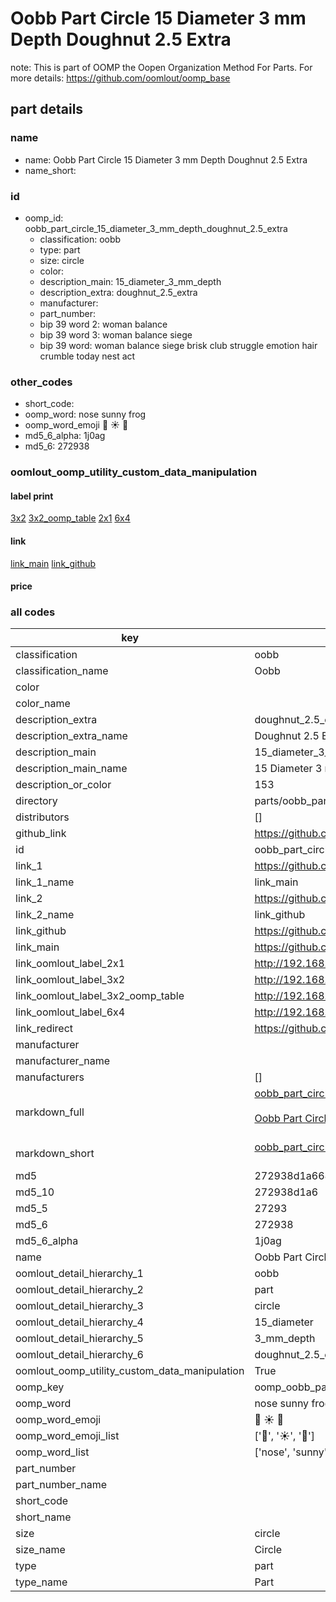 # Oobb Part Circle 15 Diameter 3 mm Depth Doughnut 2.5 Extra  

note: This is part of OOMP the Oopen Organization Method For Parts. For more details: https://github.com/oomlout/oomp_base

##  part details
  







### name
* name: Oobb Part Circle 15 Diameter 3 mm Depth Doughnut 2.5 Extra
* name_short: 
### id
* oomp_id: oobb_part_circle_15_diameter_3_mm_depth_doughnut_2.5_extra
  * classification: oobb
  * type: part
  * size: circle
  * color: 
  * description_main: 15_diameter_3_mm_depth
  * description_extra: doughnut_2.5_extra
  * manufacturer: 
  * part_number: 
  * bip 39 word 2: woman balance
  * bip 39 word 3: woman balance siege
  * bip 39 word: woman balance siege brisk club struggle emotion hair crumble today nest act

### other_codes
* short_code: 
* oomp_word: nose sunny frog
* oomp_word_emoji :nose: :sunny: :frog:
* md5_6_alpha: 1j0ag
* md5_6: 272938






### oomlout_oomp_utility_custom_data_manipulation
#### label print
[3x2](http://192.168.1.245:1112/?label=oomp%201j0ag)
[3x2_oomp_table](http://192.168.1.108:1112/?label=oomp%201j0ag)
[2x1](http://192.168.1.242:1112/?label=oomp%201j0ag)
[6x4](http://192.168.1.55:1112/?label=oomp%201j0ag)    

#### link

[link_main](https://github.com/oomlout/oomlout_oomp_version_1_messy/tree/main/parts/oobb_part_circle_15_diameter_3_mm_depth_doughnut_2.5_extra) [link_github](https://github.com/oomlout/oomlout_oomp_version_1_messy/tree/main/parts/oobb_part_circle_15_diameter_3_mm_depth_doughnut_2.5_extra)                             

#### price







### all codes 
| key | value |  
| --- | --- |  
| classification | oobb |  
| classification_name | Oobb |  
| color |  |  
| color_name |  |  
| description_extra | doughnut_2.5_extra |  
| description_extra_name | Doughnut 2.5 Extra |  
| description_main | 15_diameter_3_mm_depth |  
| description_main_name | 15 Diameter 3 mm Depth |  
| description_or_color | 153 |  
| directory | parts/oobb_part_circle_15_diameter_3_mm_depth_doughnut_2.5_extra |  
| distributors | [] |  
| github_link | https://github.com/oomlout/oomlout_oomp_part_src/tree/main/parts/oobb_part_circle_15_diameter_3_mm_depth_doughnut_2.5_extra |  
| id | oobb_part_circle_15_diameter_3_mm_depth_doughnut_2.5_extra |  
| link_1 | https://github.com/oomlout/oomlout_oomp_version_1_messy/tree/main/parts/oobb_part_circle_15_diameter_3_mm_depth_doughnut_2.5_extra |  
| link_1_name | link_main |  
| link_2 | https://github.com/oomlout/oomlout_oomp_version_1_messy/tree/main/parts/oobb_part_circle_15_diameter_3_mm_depth_doughnut_2.5_extra |  
| link_2_name | link_github |  
| link_github | https://github.com/oomlout/oomlout_oomp_version_1_messy/tree/main/parts/oobb_part_circle_15_diameter_3_mm_depth_doughnut_2.5_extra |  
| link_main | https://github.com/oomlout/oomlout_oomp_version_1_messy/tree/main/parts/oobb_part_circle_15_diameter_3_mm_depth_doughnut_2.5_extra |  
| link_oomlout_label_2x1 | http://192.168.1.242:1112/?label=oomp%201j0ag |  
| link_oomlout_label_3x2 | http://192.168.1.245:1112/?label=oomp%201j0ag |  
| link_oomlout_label_3x2_oomp_table | http://192.168.1.108:1112/?label=oomp%201j0ag |  
| link_oomlout_label_6x4 | http://192.168.1.55:1112/?label=oomp%201j0ag |  
| link_redirect | https://github.com/oomlout/oomlout_oomp_version_1_messy/tree/main/parts/oobb_part_circle_15_diameter_3_mm_depth_doughnut_2.5_extra |  
| manufacturer |  |  
| manufacturer_name |  |  
| manufacturers | [] |  
| markdown_full | [oobb_part_circle_15_diameter_3_mm_depth_doughnut_2.5_extra](none)<br>[](none)<br>[Oobb Part Circle 15 Diameter 3 Mm Depth Doughnut 2.5 Extra](none)<br><br> |  
| markdown_short | [oobb_part_circle_15_diameter_3_mm_depth_doughnut_2.5_extra](none)<br><br> |  
| md5 | 272938d1a668491b5d1611c590046fe7 |  
| md5_10 | 272938d1a6 |  
| md5_5 | 27293 |  
| md5_6 | 272938 |  
| md5_6_alpha | 1j0ag |  
| name | Oobb Part Circle 15 Diameter 3 mm Depth Doughnut 2.5 Extra |  
| oomlout_detail_hierarchy_1 | oobb |  
| oomlout_detail_hierarchy_2 | part |  
| oomlout_detail_hierarchy_3 | circle |  
| oomlout_detail_hierarchy_4 | 15_diameter |  
| oomlout_detail_hierarchy_5 | 3_mm_depth |  
| oomlout_detail_hierarchy_6 | doughnut_2.5_extra |  
| oomlout_oomp_utility_custom_data_manipulation | True |  
| oomp_key | oomp_oobb_part_circle_15_diameter_3_mm_depth_doughnut_2.5_extra |  
| oomp_word | nose sunny frog |  
| oomp_word_emoji | :nose: :sunny: :frog: |  
| oomp_word_emoji_list | [':nose:', ':sunny:', ':frog:'] |  
| oomp_word_list | ['nose', 'sunny', 'frog'] |  
| part_number |  |  
| part_number_name |  |  
| short_code |  |  
| short_name |  |  
| size | circle |  
| size_name | Circle |  
| type | part |  
| type_name | Part |  
